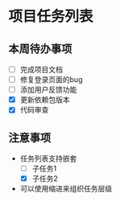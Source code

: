 # 项目任务列表

## 本周待办事项

- [ ] 完成项目文档
- [ ] 修复登录页面的bug
- [ ] 添加用户反馈功能
- [x] 更新依赖包版本
- [x] 代码审查

## 注意事项
- 任务列表支持嵌套
  - [ ] 子任务1
  - [x] 子任务2
- 可以使用缩进来组织任务层级 